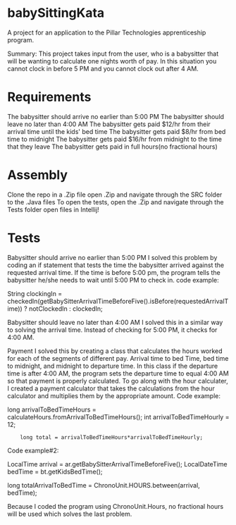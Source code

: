 # babySittingKata
A project for an application to the Pillar Technologies apprenticeship program. 

Summary:
  This project takes input from the user, who is a babysitter that will be wanting to calculate one nights worth of pay. In this situation you cannot clock in before 5 PM and you cannot clock out after 4 AM. 

# Requirements
The babysitter should arrive no earlier than 5:00 PM
The babysitter should leave no later than 4:00 AM
The babysitter gets paid $12/hr from their arrival time until the kids' bed time
The babysitter gets paid $8/hr from bed time to midnight
The babysitter gets paid $16/hr from midnight to the time that they leave
The babysitter gets paid in full hours(no fractional hours)

# Assembly 
Clone the repo in a .Zip file
open .Zip and navigate through the SRC folder to the .Java files
To open the tests, open the .Zip and navigate through the Tests folder
open files in Intellij!

# Tests
Babysitter should arrive no earlier than 5:00 PM
I solved this problem by coding an if statement that tests the time the babysitter arrived against the requested arrival time. 
If the time is before 5:00 pm, the program tells the babysitter he/she needs to wait until 5:00 PM to check in. 
code example:

String clockingIn = checkedIn(getBabySitterArrivalTimeBeforeFive().isBefore(requestedArrivalTime)) ? notClockedIn : clockedIn;

Babysitter should leave no later than 4:00 AM
I solved this in a similar way to solving the arrival time. Instead of checking for 5:00 PM, it checks for 4:00 AM. 

Payment
I solved this by creating a class that calculates the hours worked for each of the segments of different pay. Arrival time to bed Time, bed time to midnight, and midnight to departure time. In this class if the departure time is after 4:00 AM, the program sets the departure time to equal 4:00 AM so that payment is properly calculated. To go along with the hour calculater, I created a payment calculator that takes the calculations from the hour calculator and multiplies them by the appropriate amount. 
Code example:

long arrivalToBedTimeHours = calculateHours.fromArrivalToBedTimeHours();
        int arrivalToBedTimeHourly = 12;

        long total = arrivalToBedTimeHours*arrivalToBedTimeHourly;
        
Code example#2:

LocalTime arrival = ar.getBabySitterArrivalTimeBeforeFive();
LocalDateTime bedTime = bt.getKidsBedTime();

long totalArrivalToBedTime = ChronoUnit.HOURS.between(arrival, bedTime);

Because I coded the program using ChronoUnit.Hours, no fractional hours will be used which solves the last problem. 
